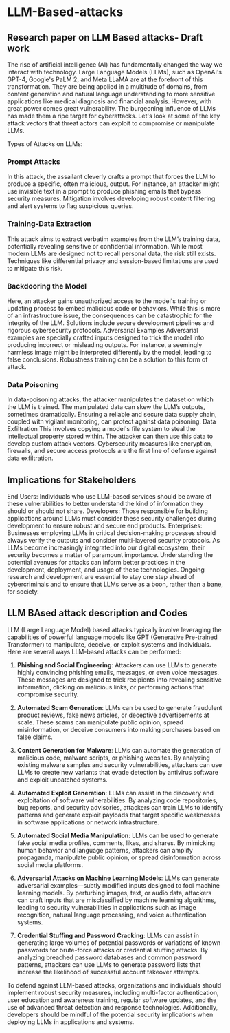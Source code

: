 # LLM-Based-attacks
## Research paper on LLM Based attacks- Draft work

The rise of artificial intelligence (AI) has fundamentally changed the way we interact with technology. Large Language Models (LLMs), such as OpenAI's GPT-4, Google's PaLM 2, and Meta LLaMA are at the forefront of this transformation. They are being applied in a multitude of domains, from content generation and natural language understanding to more sensitive applications like medical diagnosis and financial analysis. However, with great power comes great vulnerability. The burgeoning influence of LLMs has made them a ripe target for cyberattacks.
Let's look at some of the key attack vectors that threat actors can exploit to compromise or manipulate LLMs.

Types of Attacks on LLMs: 
### Prompt Attacks
In this attack, the assailant cleverly crafts a prompt that forces the LLM to produce a specific, often malicious, output. For instance, an attacker might use invisible text in a prompt to produce phishing emails that bypass security measures. Mitigation involves developing robust content filtering and alert systems to flag suspicious queries.

### Training-Data Extraction
This attack aims to extract verbatim examples from the LLM’s training data, potentially revealing sensitive or confidential information. While most modern LLMs are designed not to recall personal data, the risk still exists. Techniques like differential privacy and session-based limitations are used to mitigate this risk.

### Backdooring the Model
Here, an attacker gains unauthorized access to the model's training or updating process to embed malicious code or behaviors. While this is more of an infrastructure issue, the consequences can be catastrophic for the integrity of the LLM. Solutions include secure development pipelines and rigorous cybersecurity protocols.
Adversarial Examples
Adversarial examples are specially crafted inputs designed to trick the model into producing incorrect or misleading outputs. For instance, a seemingly harmless image might be interpreted differently by the model, leading to false conclusions. Robustness training can be a solution to this form of attack.

### Data Poisoning
In data-poisoning attacks, the attacker manipulates the dataset on which the LLM is trained. The manipulated data can skew the LLM’s outputs, sometimes dramatically. Ensuring a reliable and secure data supply chain, coupled with vigilant monitoring, can protect against data poisoning.
Data Exfiltration
This involves copying a model's file system to steal the intellectual property stored within. The attacker can then use this data to develop custom attack vectors. Cybersecurity measures like encryption, firewalls, and secure access protocols are the first line of defense against data exfiltration.

## Implications for Stakeholders
End Users: Individuals who use LLM-based services should be aware of these vulnerabilities to better understand the kind of information they should or should not share.
Developers: Those responsible for building applications around LLMs must consider these security challenges during development to ensure robust and secure end products.
Enterprises: Businesses employing LLMs in critical decision-making processes should always verify the outputs and consider multi-layered security protocols.
As LLMs become increasingly integrated into our digital ecosystem, their security becomes a matter of paramount importance. 
Understanding the potential avenues for attacks can inform better practices in the development, deployment, and usage of these technologies. Ongoing research and development are essential to stay one step ahead of cybercriminals and to ensure that LLMs serve as a boon, rather than a bane, for society.


## LLM BAsed attack description and Codes
LLM (Large Language Model) based attacks typically involve leveraging the capabilities of powerful language models like GPT (Generative Pre-trained Transformer) to manipulate, deceive, or exploit systems and individuals. Here are several ways LLM-based attacks can be performed:

1. **Phishing and Social Engineering**: Attackers can use LLMs to generate highly convincing phishing emails, messages, or even voice messages. These messages are designed to trick recipients into revealing sensitive information, clicking on malicious links, or performing actions that compromise security.

2. **Automated Scam Generation**: LLMs can be used to generate fraudulent product reviews, fake news articles, or deceptive advertisements at scale. These scams can manipulate public opinion, spread misinformation, or deceive consumers into making purchases based on false claims.

3. **Content Generation for Malware**: LLMs can automate the generation of malicious code, malware scripts, or phishing websites. By analyzing existing malware samples and security vulnerabilities, attackers can use LLMs to create new variants that evade detection by antivirus software and exploit unpatched systems.

4. **Automated Exploit Generation**: LLMs can assist in the discovery and exploitation of software vulnerabilities. By analyzing code repositories, bug reports, and security advisories, attackers can train LLMs to identify patterns and generate exploit payloads that target specific weaknesses in software applications or network infrastructure.

5. **Automated Social Media Manipulation**: LLMs can be used to generate fake social media profiles, comments, likes, and shares. By mimicking human behavior and language patterns, attackers can amplify propaganda, manipulate public opinion, or spread disinformation across social media platforms.

6. **Adversarial Attacks on Machine Learning Models**: LLMs can generate adversarial examples—subtly modified inputs designed to fool machine learning models. By perturbing images, text, or audio data, attackers can craft inputs that are misclassified by machine learning algorithms, leading to security vulnerabilities in applications such as image recognition, natural language processing, and voice authentication systems.

7. **Credential Stuffing and Password Cracking**: LLMs can assist in generating large volumes of potential passwords or variations of known passwords for brute-force attacks or credential stuffing attacks. By analyzing breached password databases and common password patterns, attackers can use LLMs to generate password lists that increase the likelihood of successful account takeover attempts.

To defend against LLM-based attacks, organizations and individuals should implement robust security measures, including multi-factor authentication, user education and awareness training, regular software updates, and the use of advanced threat detection and response technologies. Additionally, developers should be mindful of the potential security implications when deploying LLMs in applications and systems.
